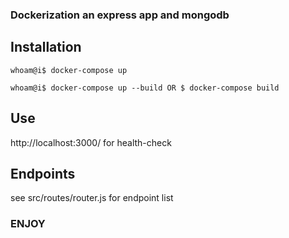 ### Dockerization an express app and mongodb

## Installation

```console
whoam@i$ docker-compose up
```

```console
whoam@i$ docker-compose up --build OR $ docker-compose build
```

## Use

http://localhost:3000/ for health-check

## Endpoints

see src/routes/router.js for endpoint list

### ENJOY
